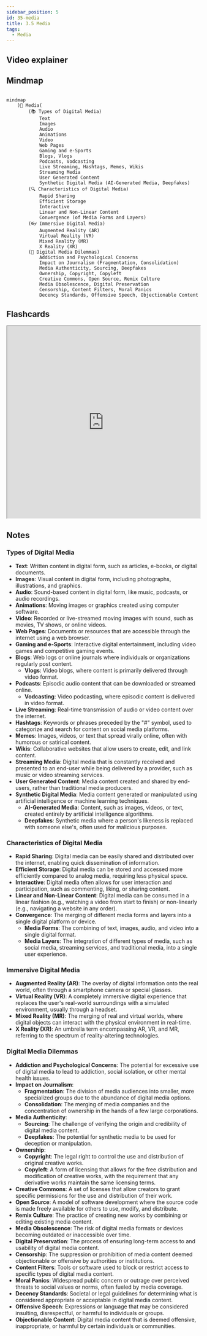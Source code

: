 ```yaml
---
sidebar_position: 5
id: 35-media
title: 3.5 Media
tags:
  - Media
---
```

## Video explainer

## Mindmap
```mermaid

mindmap
	)📱 Media(
		(📚 Types of Digital Media)
			Text
			Images
			Audio
			Animations
			Video
			Web Pages
			Gaming and e-Sports
			Blogs, Vlogs
			Podcasts, Vodcasting
			Live Streaming, Hashtags, Memes, Wikis
			Streaming Media
			User Generated Content
			Synthetic Digital Media (AI-Generated Media, Deepfakes)
		(🔍 Characteristics of Digital Media)
			Rapid Sharing
			Efficient Storage
			Interactive
			Linear and Non-Linear Content
			Convergence (of Media Forms and Layers)
		(👓 Immersive Digital Media)
			Augmented Reality (AR)
			Virtual Reality (VR)
			Mixed Reality (MR)
			X Reality (XR)
		(🚫 Digital Media Dilemmas)
			Addiction and Psychological Concerns
			Impact on Journalism (Fragmentation, Consolidation)
			Media Authenticity, Sourcing, Deepfakes
			Ownership, Copyright, Copyleft
			Creative Commons, Open Source, Remix Culture
			Media Obsolescence, Digital Preservation
			Censorship, Content Filters, Moral Panics
			Decency Standards, Offensive Speech, Objectionable Content
```

## Flashcards

<iframe src="https://quizlet.com/854059503/learn/embed?i=26rc5y&x=1jj1" height="500" width="100%"></iframe>

## Notes

### Types of Digital Media
- **Text**: Written content in digital form, such as articles, e-books, or digital documents.
- **Images**: Visual content in digital form, including photographs, illustrations, and graphics.
- **Audio**: Sound-based content in digital form, like music, podcasts, or audio recordings.
- **Animations**: Moving images or graphics created using computer software.
- **Video**: Recorded or live-streamed moving images with sound, such as movies, TV shows, or online videos.
- **Web Pages**: Documents or resources that are accessible through the internet using a web browser.
- **Gaming and e-Sports**: Interactive digital entertainment, including video games and competitive gaming events.
- **Blogs**: Web logs or online journals where individuals or organizations regularly post content.
  - **Vlogs**: Video blogs, where content is primarily delivered through video format.
- **Podcasts**: Episodic audio content that can be downloaded or streamed online.
  - **Vodcasting**: Video podcasting, where episodic content is delivered in video format.
- **Live Streaming**: Real-time transmission of audio or video content over the internet.
- **Hashtags**: Keywords or phrases preceded by the "#" symbol, used to categorize and search for content on social media platforms.
- **Memes**: Images, videos, or text that spread virally online, often with humorous or satirical content.
- **Wikis**: Collaborative websites that allow users to create, edit, and link content.
- **Streaming Media**: Digital media that is constantly received and presented to an end-user while being delivered by a provider, such as music or video streaming services.
- **User Generated Content**: Media content created and shared by end-users, rather than traditional media producers.
- **Synthetic Digital Media**: Media content generated or manipulated using artificial intelligence or machine learning techniques.
  - **AI-Generated Media**: Content, such as images, videos, or text, created entirely by artificial intelligence algorithms.
  - **Deepfakes**: Synthetic media where a person's likeness is replaced with someone else's, often used for malicious purposes.

### Characteristics of Digital Media
- **Rapid Sharing**: Digital media can be easily shared and distributed over the internet, enabling quick dissemination of information.
- **Efficient Storage**: Digital media can be stored and accessed more efficiently compared to analog media, requiring less physical space.
- **Interactive**: Digital media often allows for user interaction and participation, such as commenting, liking, or sharing content.
- **Linear and Non-Linear Content**: Digital media can be consumed in a linear fashion (e.g., watching a video from start to finish) or non-linearly (e.g., navigating a website in any order).
- **Convergence**: The merging of different media forms and layers into a single digital platform or device.
  - **Media Forms**: The combining of text, images, audio, and video into a single digital format.
  - **Media Layers**: The integration of different types of media, such as social media, streaming services, and traditional media, into a single user experience.

### Immersive Digital Media
- **Augmented Reality (AR)**: The overlay of digital information onto the real world, often through a smartphone camera or special glasses.
- **Virtual Reality (VR)**: A completely immersive digital experience that replaces the user's real-world surroundings with a simulated environment, usually through a headset.
- **Mixed Reality (MR)**: The merging of real and virtual worlds, where digital objects can interact with the physical environment in real-time.
- **X Reality (XR)**: An umbrella term encompassing AR, VR, and MR, referring to the spectrum of reality-altering technologies.

### Digital Media Dilemmas
- **Addiction and Psychological Concerns**: The potential for excessive use of digital media to lead to addiction, social isolation, or other mental health issues.
- **Impact on Journalism**: 
  - **Fragmentation**: The division of media audiences into smaller, more specialized groups due to the abundance of digital media options.
  - **Consolidation**: The merging of media companies and the concentration of ownership in the hands of a few large corporations.
- **Media Authenticity**: 
  - **Sourcing**: The challenge of verifying the origin and credibility of digital media content.
  - **Deepfakes**: The potential for synthetic media to be used for deception or manipulation.
- **Ownership**: 
  - **Copyright**: The legal right to control the use and distribution of original creative works.
  - **Copyleft**: A form of licensing that allows for the free distribution and modification of creative works, with the requirement that any derivative works maintain the same licensing terms.
- **Creative Commons**: A set of licenses that allow creators to grant specific permissions for the use and distribution of their work.
- **Open Source**: A model of software development where the source code is made freely available for others to use, modify, and distribute.
- **Remix Culture**: The practice of creating new works by combining or editing existing media content.
- **Media Obsolescence**: The risk of digital media formats or devices becoming outdated or inaccessible over time.
- **Digital Preservation**: The process of ensuring long-term access to and usability of digital media content.
- **Censorship**: The suppression or prohibition of media content deemed objectionable or offensive by authorities or institutions.
- **Content Filters**: Tools or software used to block or restrict access to specific types of digital media content.
- **Moral Panics**: Widespread public concern or outrage over perceived threats to social values or norms, often fueled by media coverage.
- **Decency Standards**: Societal or legal guidelines for determining what is considered appropriate or acceptable in digital media content.
- **Offensive Speech**: Expressions or language that may be considered insulting, disrespectful, or harmful to individuals or groups.
- **Objectionable Content**: Digital media content that is deemed offensive, inappropriate, or harmful by certain individuals or communities.

